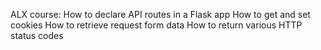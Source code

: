 ALX course:
How to declare API routes in a Flask app
How to get and set cookies
How to retrieve request form data
How to return various HTTP status codes
